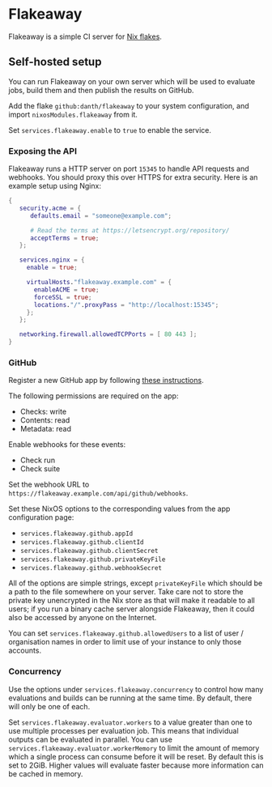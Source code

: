 # Flakeaway

Flakeaway is a simple CI server for [Nix flakes](https://nixos.wiki/wiki/Flakes).

## Self-hosted setup

You can run Flakeaway on your own server which will be used to evaluate jobs,
build them and then publish the results on GitHub.

Add the flake `github:danth/flakeaway` to your system configuration, and import
`nixosModules.flakeaway` from it.

Set `services.flakeaway.enable` to `true` to enable the service.

### Exposing the API

Flakeaway runs a HTTP server on port `15345` to handle API requests and
webhooks. You should proxy this over HTTPS for extra security. Here is an
example setup using Nginx:

```nix
{
   security.acme = {
      defaults.email = "someone@example.com";

      # Read the terms at https://letsencrypt.org/repository/
      acceptTerms = true;
   };

   services.nginx = {
     enable = true;

     virtualHosts."flakeaway.example.com" = {
       enableACME = true;
       forceSSL = true;
       locations."/".proxyPass = "http://localhost:15345";
     };
   };

   networking.firewall.allowedTCPPorts = [ 80 443 ];
}
```

### GitHub

Register a new GitHub app by following [these instructions](https://docs.github.com/en/developers/apps/building-github-apps/creating-a-github-app).

The following permissions are required on the app:
- Checks: write
- Contents: read
- Metadata: read

Enable webhooks for these events:
- Check run
- Check suite

Set the webhook URL to `https://flakeaway.example.com/api/github/webhooks`.

Set these NixOS options to the corresponding values from the app configuration
page:

- `services.flakeaway.github.appId`
- `services.flakeaway.github.clientId`
- `services.flakeaway.github.clientSecret`
- `services.flakeaway.github.privateKeyFile`
- `services.flakeaway.github.webhookSecret`

All of the options are simple strings, except `privateKeyFile` which should
be a path to the file somewhere on your server. Take care not to store the
private key unencrypted in the Nix store as that will make it readable to
all users; if you run a binary cache server alongside Flakeaway, then it
could also be accessed by anyone on the Internet.

You can set `services.flakeaway.github.allowedUsers` to a list of user / organisation names
in order to limit use of your instance to only those accounts.

### Concurrency

Use the options under `services.flakeaway.concurrency` to control how many evaluations
and builds can be running at the same time. By default, there will only be one of each.

Set `services.flakeaway.evaluator.workers` to a value greater than one to use multiple
processes per evaluation job. This means that individual outputs can be evaluated in
parallel. You can use `services.flakeaway.evaluator.workerMemory` to limit the amount
of memory which a single process can consume before it will be reset. By default this
is set to 2GiB. Higher values will evaluate faster because more information can be cached
in memory.
